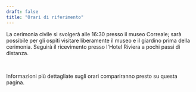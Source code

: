 ```yaml
---
draft: false
title: "Orari di riferimento"
---
```


La cerimonia civile si svolgerà alle 16:30 presso il museo Correale; sarà possibile per gli ospiti visitare liberamente il museo e il giardino prima della cerimonia. Seguirà il ricevimento presso l'Hotel Riviera a pochi passi di distanza. 

<br>

Informazioni più dettagliate sugli orari compariranno presto su questa pagina.